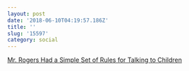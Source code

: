 ```yaml
---
layout: post
date: '2018-06-10T04:19:57.186Z'
title: ''
slug: '15597'
category: social
---
```

[Mr. Rogers Had a Simple Set of Rules for Talking to Children](https://www.theatlantic.com/family/archive/2018/06/mr-rogers-neighborhood-talking-to-kids/562352/?single_page=true)
